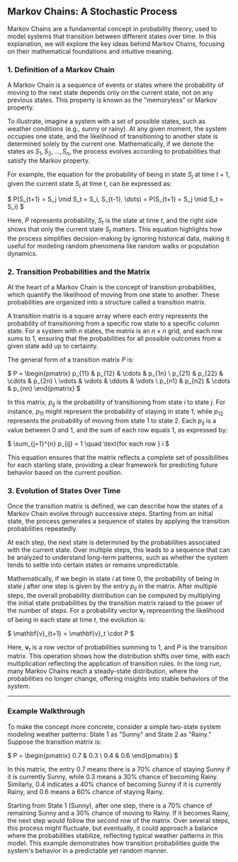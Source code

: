 ## Markov Chains: A Stochastic Process

Markov Chains are a fundamental concept in probability theory, used to model systems that transition between different states over time. In this explanation, we will explore the key ideas behind Markov Chains, focusing on their mathematical foundations and intuitive meaning.

### 1. Definition of a Markov Chain

A Markov Chain is a sequence of events or states where the probability of moving to the next state depends only on the current state, not on any previous states. This property is known as the "memoryless" or Markov property.

To illustrate, imagine a system with a set of possible states, such as weather conditions (e.g., sunny or rainy). At any given moment, the system occupies one state, and the likelihood of transitioning to another state is determined solely by the current one. Mathematically, if we denote the states as $S_1, S_2, \dots, S_n$, the process evolves according to probabilities that satisfy the Markov property.

For example, the equation for the probability of being in state $S_j$ at time $t+1$, given the current state $S_i$ at time $t$, can be expressed as:

$
P(S_{t+1} = S_j \mid S_t = S_i, S_{t-1}, \dots) = P(S_{t+1} = S_j \mid S_t = S_i)
$

Here, $P$ represents probability, $S_t$ is the state at time $t$, and the right side shows that only the current state $S_t$ matters. This equation highlights how the process simplifies decision-making by ignoring historical data, making it useful for modeling random phenomena like random walks or population dynamics.

### 2. Transition Probabilities and the Matrix

At the heart of a Markov Chain is the concept of transition probabilities, which quantify the likelihood of moving from one state to another. These probabilities are organized into a structure called a transition matrix.

A transition matrix is a square array where each entry represents the probability of transitioning from a specific row state to a specific column state. For a system with $n$ states, the matrix is an $n \times n$ grid, and each row sums to 1, ensuring that the probabilities for all possible outcomes from a given state add up to certainty.

The general form of a transition matrix $P$ is:

$
P = \begin{pmatrix}
p_{11} & p_{12} & \cdots & p_{1n} \\
p_{21} & p_{22} & \cdots & p_{2n} \\
\vdots & \vdots & \ddots & \vdots \\
p_{n1} & p_{n2} & \cdots & p_{nn}
\end{pmatrix}
$

In this matrix, $p_{ij}$ is the probability of transitioning from state $i$ to state $j$. For instance, $p_{11}$ might represent the probability of staying in state 1, while $p_{12}$ represents the probability of moving from state 1 to state 2. Each $p_{ij}$ is a value between 0 and 1, and the sum of each row equals 1, as expressed by:

$
\sum_{j=1}^{n} p_{ij} = 1 \quad \text{for each row } i
$

This equation ensures that the matrix reflects a complete set of possibilities for each starting state, providing a clear framework for predicting future behavior based on the current position.

### 3. Evolution of States Over Time

Once the transition matrix is defined, we can describe how the states of a Markov Chain evolve through successive steps. Starting from an initial state, the process generates a sequence of states by applying the transition probabilities repeatedly.

At each step, the next state is determined by the probabilities associated with the current state. Over multiple steps, this leads to a sequence that can be analyzed to understand long-term patterns, such as whether the system tends to settle into certain states or remains unpredictable.

Mathematically, if we begin in state $i$ at time 0, the probability of being in state $j$ after one step is given by the entry $p_{ij}$ in the matrix. After multiple steps, the overall probability distribution can be computed by multiplying the initial state probabilities by the transition matrix raised to the power of the number of steps. For a probability vector $\mathbf{v}_t$ representing the likelihood of being in each state at time $t$, the evolution is:

$
\mathbf{v}_{t+1} = \mathbf{v}_t \cdot P
$

Here, $\mathbf{v}_t$ is a row vector of probabilities summing to 1, and $P$ is the transition matrix. This operation shows how the distribution shifts over time, with each multiplication reflecting the application of transition rules. In the long run, many Markov Chains reach a steady-state distribution, where the probabilities no longer change, offering insights into stable behaviors of the system.

---

### Example Walkthrough

To make the concept more concrete, consider a simple two-state system modeling weather patterns: State 1 as "Sunny" and State 2 as "Rainy." Suppose the transition matrix is:

$
P = \begin{pmatrix}
0.7 & 0.3 \\
0.4 & 0.6
\end{pmatrix}
$

In this matrix, the entry 0.7 means there is a 70% chance of staying Sunny if it is currently Sunny, while 0.3 means a 30% chance of becoming Rainy. Similarly, 0.4 indicates a 40% chance of becoming Sunny if it is currently Rainy, and 0.6 means a 60% chance of staying Rainy.

Starting from State 1 (Sunny), after one step, there is a 70% chance of remaining Sunny and a 30% chance of moving to Rainy. If it becomes Rainy, the next step would follow the second row of the matrix. Over several steps, this process might fluctuate, but eventually, it could approach a balance where the probabilities stabilize, reflecting typical weather patterns in this model. This example demonstrates how transition probabilities guide the system's behavior in a predictable yet random manner.

